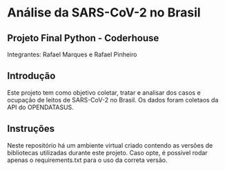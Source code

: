 # Análise da SARS-CoV-2 no Brasil

## Projeto Final Python - Coderhouse

Integrantes:
Rafael Marques e Rafael Pinheiro

## Introdução

Este projeto tem como objetivo coletar, tratar e analisar dos casos e ocupação de leitos de SARS-CoV-2 no Brasil. Os dados foram coletaos da API do OPENDATASUS.

## Instruções

Neste repositório há um ambiente virtual criado contendo as versões de bibliotecas utilizadas durante este projeto.
Caso opte, é possível rodar apenas o requirements.txt para o uso da correta versão.
